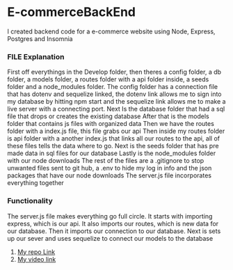 # E-commerceBackEnd
I created backend code for a e-commerce website using Node, Express, Postgres and Insomnia

### FILE Explanation 
First off everythings in the Develop folder, then theres a config folder, a db folder, a models folder, a routes folder with a api folder inside, a seeds folder and a node_modules folder. 
The config folder has a connection file that has dotenv and sequelize linked, the dotenv link allows me to sign into my database by hitting npm start and the sequelize link allows me to make a live server with a connecting port.
Next Is the database folder that had a sql file that drops or creates the existing database
After that is the models folder that contains js files with organized data 
Then we have the routes folder with a index.js file, this file grabs our api
Then inside my routes folder is api folder with a another index.js that links all our routes to the api, all of these files tells the data where to go.
Next is the seeds folder that has pre made data in sql files for our database
Lastly is the node_modules folder with our node downloads
The rest of the files are a .gitignore to stop unwanted files sent to git hub, a .env to hide my log in info and the json packages that have our node downloads 
The server.js file incorporates everything together

### Functionality
The server.js file makes everything go full circle.
It starts with importing express, which is our api. It also imports our routes, which is new data for our database. Then it imports our connection to our database.
Next is sets up our sever and uses sequelize to connect our models to the database


1. [My repo Link](https://github.com/bmallar/E-commerceBackEnd)
2. [My video link](https://drive.google.com/file/d/1OPpOjm2hPMHqZLjJN1ZbHXFElzgtJCa7/view)